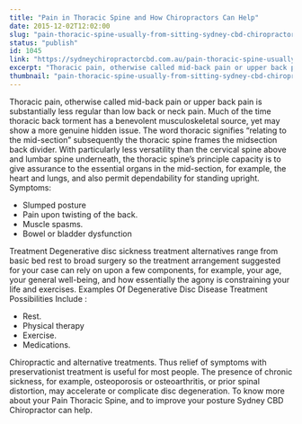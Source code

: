 ```yaml
---
title: "Pain in Thoracic Spine and How Chiropractors Can Help"
date: 2015-12-02T12:02:00
slug: "pain-thoracic-spine-usually-from-sitting-sydney-cbd-chiropractor-can-help"
status: "publish"
id: 1045
link: "https://sydneychiropractorcbd.com.au/pain-thoracic-spine-usually-from-sitting-sydney-cbd-chiropractor-can-help/"
excerpt: "Thoracic pain, otherwise called mid-back pain or upper back pain is substantially less regular than low back or neck pain. Much of the time thoracic back torment has a benevolent musculoskeletal source, yet may show a more genuine hidden issue. The word thoracic signifies “relating to the mid-section” subsequently the thoracic spine frames the midsection […]"
thumbnail: "pain-thoracic-spine-usually-from-sitting-sydney-cbd-chiropractor-can-help.jpg"
---
```


Thoracic pain, otherwise called mid-back pain or upper back pain is substantially less regular than low back or neck pain. Much of the time thoracic back torment has a benevolent musculoskeletal source, yet may show a more genuine hidden issue. The word thoracic signifies “relating to the mid-section” subsequently the thoracic spine frames the midsection back divider. With particularly less versatility than the cervical spine above and lumbar spine underneath, the thoracic spine’s principle capacity is to give assurance to the essential organs in the mid-section, for example, the heart and lungs, and also permit dependability for standing upright. Symptoms:

- Slumped posture
- Pain upon twisting of the back.
- Muscle spasms.
- Bowel or bladder dysfunction

Treatment Degenerative disc sickness treatment alternatives range from basic bed rest to broad surgery so the treatment arrangement suggested for your case can rely on upon a few components, for example, your age, your general well-being, and how essentially the agony is constraining your life and exercises. Examples Of Degenerative Disc Disease Treatment Possibilities Include :

- Rest.
- Physical therapy
- Exercise.
- Medications.

Chiropractic and alternative treatments. Thus relief of symptoms with preservationist treatment is useful for most people. The presence of chronic sickness, for example, osteoporosis or osteoarthritis, or prior spinal distortion, may accelerate or complicate disc degeneration. To know more about your Pain Thoracic Spine, and to improve your posture Sydney CBD Chiropractor can help.
